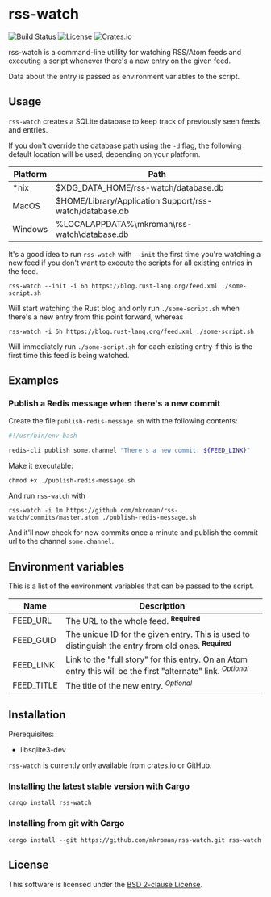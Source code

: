 # rss-watch

[![Build Status](https://travis-ci.org/mkroman/rss-watch.svg?branch=master)](https://travis-ci.org/mkroman/rss-watch)
[![License](https://img.shields.io/badge/License-BSD%202--Clause-orange.svg)](https://opensource.org/licenses/BSD-2-Clause)
![Crates.io](https://img.shields.io/crates/v/rss-watch.svg)

rss-watch is a command-line utillity for watching RSS/Atom feeds and executing a
script whenever there's a new entry on the given feed.

Data about the entry is passed as environment variables to the script.

## Usage

`rss-watch` creates a SQLite database to keep track of previously seen feeds and
entries.

If you don't override the database path using the `-d` flag, the following
default location will be used, depending on your platform.

Platform | Path
---------|-----
*nix     | $XDG_DATA_HOME/rss-watch/database.db
MacOS    | $HOME/Library/Application Support/rss-watch/database.db
Windows  | %LOCALAPPDATA%\mkroman\rss-watch\database.db

It's a good idea to run `rss-watch` with `--init` the first time you're watching
a new feed if you don't want to execute the scripts for all existing entries in
the feed.

```
rss-watch --init -i 6h https://blog.rust-lang.org/feed.xml ./some-script.sh
```

Will start watching the Rust blog and only run `./some-script.sh` when there's a
new entry from this point forward, whereas

```
rss-watch -i 6h https://blog.rust-lang.org/feed.xml ./some-script.sh
```

Will immediately run `./some-script.sh` for each existing entry if this is the
first time this feed is being watched.

## Examples


### Publish a Redis message when there's a new commit

Create the file `publish-redis-message.sh` with the following contents:

```bash
#!/usr/bin/env bash

redis-cli publish some.channel "There's a new commit: ${FEED_LINK}"
```

Make it executable:

`chmod +x ./publish-redis-message.sh`

And run `rss-watch` with

`rss-watch -i 1m https://github.com/mkroman/rss-watch/commits/master.atom
./publish-redis-message.sh`

And it'll now check for new commits once a minute and publish the commit url to
the channel `some.channel`.

## Environment variables

This is a list of the environment variables that can be passed to the script.


Name | Description
-----|-----------
FEED_URL   | The URL to the whole feed. <sup>__Required__</sup>
FEED_GUID  | The unique ID for the given entry. This is used to distinguish the entry from old ones. <sup>__Required__</sup>
FEED_LINK  | Link to the "full story" for this entry. On an Atom entry this will be the first "alternate" link. <sup>_Optional_</sup>
FEED_TITLE | The title of the new entry. <sup>_Optional_</sup>

## Installation

Prerequisites:
* libsqlite3-dev

`rss-watch` is currently only available from crates.io or GitHub.

### Installing the latest stable version with Cargo

```
cargo install rss-watch
```

### Installing from git with Cargo

```
cargo install --git https://github.com/mkroman/rss-watch.git rss-watch
```

## License

This software is licensed under the [BSD 2-clause License](LICENSE).
